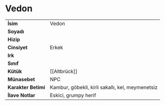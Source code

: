 # Vedon   
|  |  |  
|---|---|  
| **İsim** | Vedon |  
| **Soyadı** |  |  
| **Hizip** |  |  
| **Cinsiyet** | Erkek |  
| **Irk** |  |  
| **Sınıf** |  |  
| **Kütük** | [[Altbrück]] |  
| **Münasebet** | NPC |  
| **Karakter Betimi** | Kambur, göbekli, kirli sakallı, kel, meymenetsiz |  
| **İlave Notlar** | Eskici, grumpy herif |  
